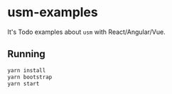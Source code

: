 # usm-examples

It's Todo examples about `usm` with React/Angular/Vue.

## Running

```bash
yarn install
yarn bootstrap
yarn start
```
